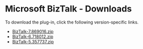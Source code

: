 
# Microsoft BizTalk - Downloads

To download the plug-in, click the following version-specific links.
- [BizTalk-7.869016.zip](https://raw.githubusercontent.com/UrbanCode/IBM-UCD-PLUGINS/main/files/BizTalk/BizTalk-7.869016.zip)
- [BizTalk-6.718012.zip](https://raw.githubusercontent.com/UrbanCode/IBM-UCD-PLUGINS/main/files/BizTalk/BizTalk-6.718012.zip)
- [BizTalk-5.357737.zip](https://raw.githubusercontent.com/UrbanCode/IBM-UCD-PLUGINS/main/files/BizTalk/BizTalk-5.357737.zip)

